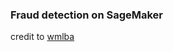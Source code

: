 ### Fraud detection on SageMaker
credit to [wmlba](https://github.com/wmlba/Fraud_Detection_Techniques)

